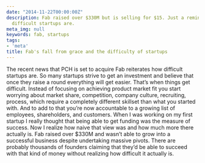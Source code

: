 ```yaml
---
date: "2014-11-22T00:00:00Z"
description: Fab raised over $330M but is selling for $15. Just a reminder of how
  difficult startups are.
meta_img: null
keywords: fab, startups
tags:
- 'meta'
title: Fab's fall from grace and the difficulty of startups
---
```


The recent news that PCH is set to acquire Fab reiterates how difficult startups are. So many startups strive to get an investment and believe that once they raise a round everything will get easier. That’s when things get difficult. Instead of focusing on achieving product market fit you start worrying about market share, competition, company culture, recruiting, process, which require a completely different skillset than what you started with. And to add to that you’re now accountable to a growing list of employees, shareholders, and customers. When I was working on my first startup I really thought that being able to get funding was the measure of success. Now I realize how naive that view was and how much more there actually is. Fab raised over $330M and wasn’t able to grow into a successful business despite undertaking massive pivots. There  are probably thousands of founders claiming that they’d be able to succeed with that kind of money without realizing how difficult it actually is.